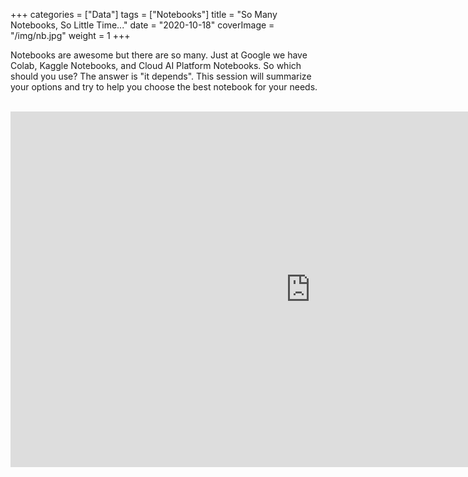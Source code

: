 +++
categories = ["Data"]
tags = ["Notebooks"]
title = "So Many Notebooks, So Little Time..."
date = "2020-10-18"
coverImage = "/img/nb.jpg"
weight = 1
+++

Notebooks are awesome but there are so many. Just at Google we have Colab, Kaggle Notebooks, and Cloud AI Platform Notebooks. So which should you use? The answer is "it depends". This session will summarize your options and try to help you choose the best notebook for your needs.

<!--more-->

<br>

<iframe src="https://docs.google.com/presentation/d/e/2PACX-1vRV3DeHhWr7z8NPsl6JaAJPF-nB9ctAsEicfG-x1qCWXsw6KTPGJwuD6z0uS_7Fef-nRLy4MAprNkWl/embed?start=false&loop=false&delayms=3000" frameborder="0" width="960" height="569" allowfullscreen="true" mozallowfullscreen="true" webkitallowfullscreen="true"></iframe>
